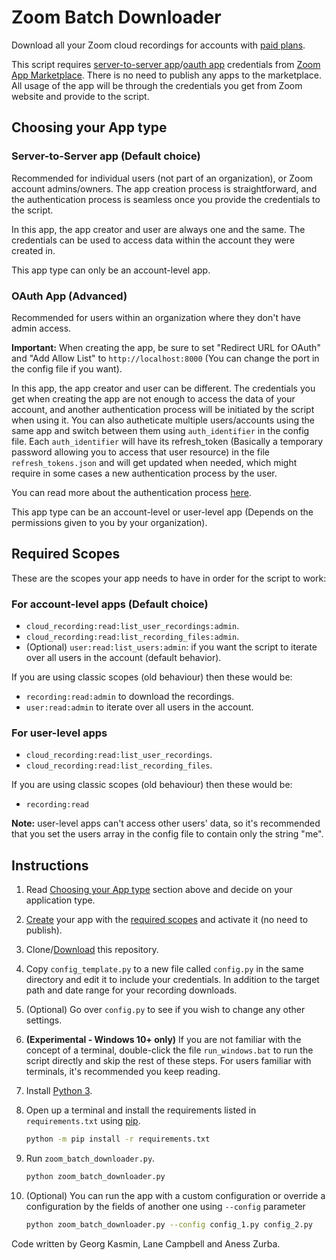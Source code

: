 # Zoom Batch Downloader

Download all your Zoom cloud recordings for accounts with [paid plans](https://zoom.us/pricing#personal).

This script requires [server-to-server app](https://developers.zoom.us/docs/internal-apps/create/)/[oauth app](https://developers.zoom.us/docs/integrations/create/) credentials from [Zoom App Marketplace](https://marketplace.zoom.us/user/build). There is no need to publish any apps to the marketplace. All usage of the app will be through the credentials you get from Zoom website and provide to the script.

## Choosing your App type

### Server-to-Server app (Default choice)

Recommended for individual users (not part of an organization), or Zoom account admins/owners. The app creation process is straightforward, and the authentication process is seamless once you provide the credentials to the script.

In this app, the app creator and user are always one and the same. The credentials can be used to access data within the account they were created in.

This app type can only be an account-level app.

### OAuth App (Advanced)

Recommended for users within an organization where they don't have admin access.

**Important:** When creating the app, be sure to set "Redirect URL for OAuth" and "Add Allow List" to `http://localhost:8000` (You can change the port in the config file if you want).

In this app, the app creator and user can be different. The credentials you get when creating the app are not enough to access the data of your account, and another authentication process will be initiated by the script when using it. You can also autheticate multiple users/accounts using the same app and switch between them using `auth_identifier` in the config file. Each `auth_identifier` will have its refresh_token (Basically a temporary password allowing you to access that user resource) in the file `refresh_tokens.json` and will get updated when needed, which might require in some cases a new authentication process by the user.

You can read more about the authentication process [here](https://developers.zoom.us/docs/api/rest/using-zoom-apis/).

This app type can be an account-level or user-level app (Depends on the permissions given to you by your organization).

## Required Scopes

These are the scopes your app needs to have in order for the script to work:

### For account-level apps (Default choice)

- `cloud_recording:read:list_user_recordings:admin`.
- `cloud_recording:read:list_recording_files:admin`.
- (Optional) `user:read:list_users:admin`: if you want the script to iterate over all users in the account (default behavior).

If you are using classic scopes (old behaviour) then these would be:

- `recording:read:admin` to download the recordings.
- `user:read:admin` to iterate over all users in the account.

### For user-level apps

- `cloud_recording:read:list_user_recordings`.
- `cloud_recording:read:list_recording_files`.

If you are using classic scopes (old behaviour) then these would be:

- `recording:read`

**Note:** user-level apps can't access other users' data, so it's recommended that you set the users array in the config file to contain only the string "me". 

## Instructions

1. Read [Choosing your App type](#choosing-your-app-type) section above and decide on your application type.

1. [Create](https://marketplace.zoom.us/user/build) your app with the [required scopes](#required-scopes) and activate it (no need to publish).

1. Clone/[Download](https://github.com/AnessZurba/zoom-batch-downloader/archive/refs/heads/master.zip) this repository.

1. Copy `config_template.py` to a new file called `config.py` in the same directory and edit it to include your credentials. In addition to the target path and date range for your recording downloads.

1. (Optional) Go over `config.py` to see if you wish to change any other settings.

1. **(Experimental - Windows 10+ only)** If you are not familiar with the concept of a terminal, double-click the file `run_windows.bat` to run the script directly and skip the rest of these steps. For users familiar with terminals, it's recommended you keep reading.

1. Install [Python 3](https://wiki.python.org/moin/BeginnersGuide/Download).

1. Open up a terminal and install the requirements listed in `requirements.txt` using [pip](https://pip.pypa.io/en/stable/reference/requirement-specifiers/).

    ```bash
    python -m pip install -r requirements.txt
    ```

1. Run `zoom_batch_downloader.py`.

    ```bash
    python zoom_batch_downloader.py
    ```

1. (Optional) You can run the app with a custom configuration or override a configuration by the fields of another one using `--config` parameter

   ``` bash
   python zoom_batch_downloader.py --config config_1.py config_2.py
   ```

Code written by Georg Kasmin, Lane Campbell and Aness Zurba.
